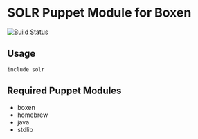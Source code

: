 # SOLR Puppet Module for Boxen

[![Build Status](https://travis-ci.org/boxen/puppet-solr.png?branch=master)](https://travis-ci.org/boxen/puppet-solr)

## Usage

```puppet
include solr
```

## Required Puppet Modules

* boxen
* homebrew
* java
* stdlib
